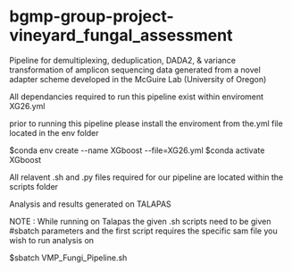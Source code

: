 # bgmp-group-project-vineyard_fungal_assessment
Pipeline for demultiplexing, deduplication, DADA2, & variance transformation of amplicon sequencing data
generated from a novel adapter scheme developed in the McGuire Lab (University of Oregon)


All dependancies required to run this pipeline exist within enviroment XG26.yml 

prior to running this pipeline please install the enviroment from the.yml file located in the env folder

$conda env create --name XGboost --file=XG26.yml
$conda activate XGboost

All relavent .sh and .py files required for our pipeline are located within the scripts folder

Analysis and results generated on TALAPAS

NOTE : While running on Talapas the given .sh scripts need to be given #sbatch parameters and the first script requires the specific sam file you wish to run analysis on 

$sbatch VMP_Fungi_Pipeline.sh


